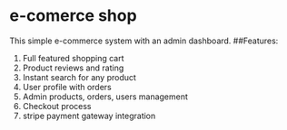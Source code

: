 # e-comerce shop

This simple e-commerce system with an admin dashboard.
##Features:

1. Full featured shopping cart
2. Product reviews and rating
3. Instant search for any product
4. User profile with orders
5. Admin products, orders, users management
6. Checkout process
7. stripe payment gateway integration
